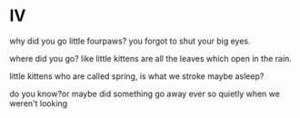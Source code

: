 # IV

why did you go
little fourpaws?
you forgot to shut
your big eyes.

where did you go?
like little kittens
are all the leaves
which open in the rain.

little kittens who
are called spring,
is what we stroke
maybe asleep?

do you know?or maybe did
something go away
ever so quietly
when we weren't looking
